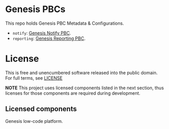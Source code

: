 # Genesis PBCs

This repo holds Genesis PBC Metadata &amp; Configurations.

* `notify`: [Genesis Notify PBC](./notify/README.md).
* `reporting`: [Genesis Reporting PBC](./reporting/README.md).

# License

This is free and unencumbered software released into the public domain. For full terms, see [LICENSE](./LICENSE)

**NOTE** This project uses licensed components listed in the next section, thus licenses for those components are required during development.

## Licensed components
Genesis low-code platform.
